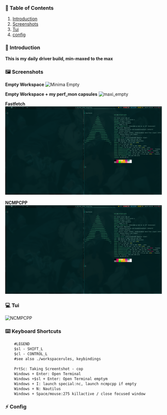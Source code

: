 
### 📜 Table of Contents

1. [Introduction](#introduction)
2. [Screenshots](#Screenshots)
3. [Tui](#Tui)
4. [config](#Config)

### 📝 Introduction
**This is my daily driver build, min-maxed to the max**


### 🖼️ Screenshots
**Empty Workspace**
![Minima Empty](hyprmax/.darth/git_screenshots/minima_empty.png)

**Empty Workspace + my perf_mon capsules**
![maxi_empty](hyprmax/.darth/git_screenshots/maxi_empty.png)

**Fastfetch**
![Fastfetch](https://github.com/darth-malu/Hypr./raw/hyprmax/.darth/git_screenshots/fastfetch.png)

**NCMPCPP**
![ncmpcpp](https://github.com/darth-malu/Hypr./raw/hyprmax/.darth/git_screenshots/fastfetch.png)

### 💻 Tui
![NCMPCPP](~/.darth/git_screenshots/ncmpcpp.png)

### ⌨️ Keyboard Shortcuts
```
    #LEGEND
    $sl - SHIFT_L
    $cl - CONTROL_L
    #see also ./workspacerules, keybindings

    PrtSc: Taking Screentshot - cop
    Windows + Enter: Open Terminal
    Windows +$sl + Enter: Open Terminal emptym
    Windows + I: launch special:nc, launch ncmpcpp if empty
    Windows + N: Nautilus 
    Windows + Space/mouse:275 killactive / close focused window

```


### ⚡ Config



